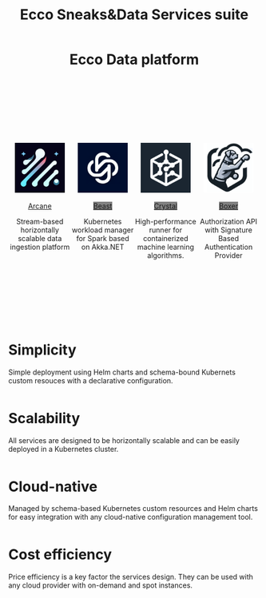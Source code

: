 ﻿---
_layout: landing
title: Ecco Sneaks&Data Services suite
tagline: Set of scalable open-source solutions for building data platform
---

<style>
.btn-coming-soon {
  background: rgb(128,128,128);
  cursor: not-allowed;
  pointer-events: none;
}

.column {
  float: left;
  width: 25%;
}

.description {
    margin-bottom: 50px;
}

.descriptions {
    margin-top: 150px;
}

/* Clear floats after the columns */
.row:after {
  content: "";
  display: table;
  clear: both;
}

</style>

<div align="center">
    <h1 style="margin-bottom: 150px;">Ecco Data platform</h1>
    <div class="row">
         <div class ="column">
            <img src="images/arcane-logo.png" width="100" height="100">
            <div style="margin-top: 15px">
            <a class="btn btn-lg btn-primary" href="/arcane-docs">Arcane</a>
            <p>Stream-based horizontally scalable data ingestion platform</p>
            </div>
        </div>
         <div class ="column">
            <img src="images/beast-logo.png" width="100" height="100">
            <div style="margin-top: 15px">
            <a class="btn btn-coming-soon" href="/beast-docs">Beast</a>
            <p>Kubernetes workload manager for Spark based on Akka.NET</p>
            </div>
        </div>
         <div class ="column">
            <img src="images/crystal-logo.png" width="100" height="100">
            <div style="margin-top: 15px">
            <a class="btn btn-coming-soon" href="/crystal-docs">Crystal</a>
            <p>High-performance runner for containerized machine learning algorithms.</p>
            </div>
        </div>
         <div class ="column">
            <img src="images/boxer-logo.png" width="100" height="100">
            <div style="margin-top: 15px">
            <a class="btn btn-coming-soon" href="/boxer-docs">Boxer</a>
            <p>Authorization API with Signature Based Authentication Provider</p>
            </div>
        </div>
    </div>
</div>

<div class="descriptions">
<h1>Simplicity</h1> 
<p class="description">Simple deployment using Helm charts and schema-bound Kubernets custom resouces with a declarative configuration.</p> 

<h1>Scalability</h1>
<p class="description">All services are designed to be horizontally scalable and can be easily deployed in a Kubernetes cluster.</p>

<h1>Cloud-native</h1>
<p class="description">Managed by schema-based Kubernetes custom resources and Helm charts for easy integration with any cloud-native configuration management tool.</p>

<h1>Cost efficiency</h1>
<p class="description">Price efficiency is a key factor the services design. They can be used with any cloud provider with on-demand and spot instances.</p>
</div>
